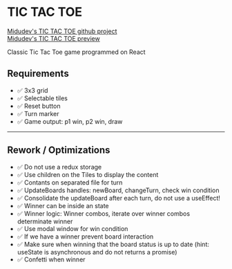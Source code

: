 # TIC TAC TOE

[Midudev's TIC TAC TOE github project](https://github.com/midudev/aprendiendo-react/tree/master/projects/02-tic-tac-toe)
<br>
[Midudev's TIC TAC TOE preview](https://midu-react-02.surge.sh/)

Classic Tic Tac Toe game programmed on React

## Requirements

- ✅ 3x3 grid
- ✅ Selectable tiles
- ✅ Reset button
- ✅ Turn marker
- ✅ Game output: p1 win, p2 win, draw

---

## Rework / Optimizations

- ✅ Do not use a redux storage
- ✅ Use children on the Tiles to display the content
- ✅ Contants on separated file for turn
- ✅ UpdateBoards handles: newBoard, changeTurn, check win condition
- ✅ Consolidate the updateBoard after each turn, do not use a useEffect!
- ✅ Winner can be inside an state
- ✅ Winner logic: Winner combos, iterate over winner combos determinate winner
- ✅ Use modal window for win condition
- ✅ If we have a winner prevent board interaction
- ✅ Make sure when winning that the board status is up to date (hint: useState is asynchronous and do not returns a promise)
- ✅ Confetti when winner
